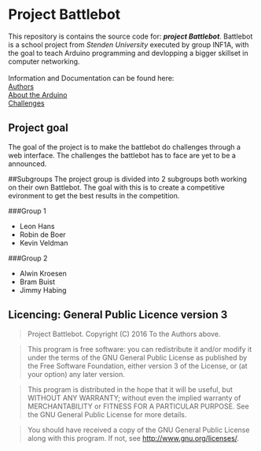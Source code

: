 # Project Battlebot
This repository is contains the source code for: **_project Battlebot_**.
Battlebot is a school project from _Stenden University_ executed by group INF1A,
with the goal to teach Arduino programming and devlopping a bigger skillset in
computer networking.<br><br>
Information and Documentation can be found here: <br>
[Authors](https://github.com/stenden-inf1a/project/blob/master/Documentation/Contact.md)<br>
[About the Arduino](https://github.com/stenden-inf1a/project/blob/master/Documentation/Battlebot.md)<br>
[Challenges](https://github.com/stenden-inf1a/project/blob/master/Documentation/Challenges.md)

## Project goal
The goal of the project is to make the battlebot do challenges through a web interface. The challenges the battlebot has to face are yet to
be a announced.

##Subgroups
The project group is divided into 2 subgroups both working on their own Battlebot. The goal with this is to create a competitive evironment to get the best results in the competition.

###Group 1
- Leon Hans
- Robin de Boer
- Kevin Veldman

###Group 2
- Alwin Kroesen
- Bram Buist
- Jimmy Habing

## Licencing: General Public Licence version 3
> Project Battlebot.
> Copyright (C) 2016 To the Authors above.

> This program is free software: you can redistribute it and/or modify
> it under the terms of the GNU General Public License as published by
> the Free Software Foundation, either version 3 of the License, or
> (at your option) any later version.

> This program is distributed in the hope that it will be useful,
> but WITHOUT ANY WARRANTY; without even the implied warranty of
> MERCHANTABILITY or FITNESS FOR A PARTICULAR PURPOSE.  See the
> GNU General Public License for more details.

> You should have received a copy of the GNU General Public License
> along with this program.  If not, see <http://www.gnu.org/licenses/>.
